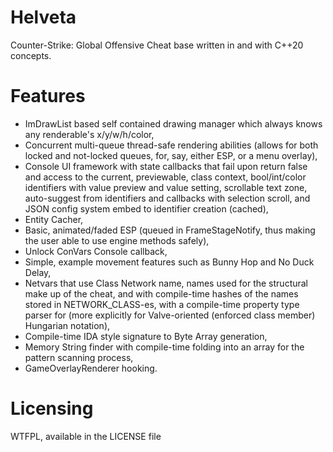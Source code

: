# Helveta
 
Counter-Strike: Global Offensive Cheat base written in and with C++20 concepts.

# Features
- ImDrawList based self contained drawing manager which always knows any renderable's x/y/w/h/color,
- Concurrent multi-queue thread-safe rendering abilities (allows for both locked and not-locked queues, for, say, either ESP, or a menu overlay),
- Console UI framework with state callbacks that fail upon return false and access to the current, previewable, class context, bool/int/color identifiers with value preview and value setting, scrollable text zone, auto-suggest from identifiers and callbacks with selection scroll, and JSON config system embed to identifier creation (cached),
- Entity Cacher,
- Basic, animated/faded ESP (queued in FrameStageNotify, thus making the user able to use engine methods safely),
- Unlock ConVars Console callback,
- Simple, example movement features such as Bunny Hop and No Duck Delay,
- Netvars that use Class Network name, names used for the structural make up of the cheat, and with compile-time hashes of the names stored in NETWORK_CLASS-es, with a compile-time property type parser for (more explicitly for Valve-oriented (enforced class member) Hungarian notation),
- Compile-time IDA style signature to Byte Array generation,
- Memory String finder with compile-time folding into an array for the pattern scanning process,
- GameOverlayRenderer hooking.

# Licensing
WTFPL, available in the LICENSE file